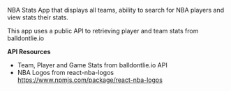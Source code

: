NBA Stats App that displays all teams, ability to search for NBA players and view stats their stats. 

This app uses a public API to retrieving player and team stats from balldontlie.io 

**API Resources**
* Team, Player and Game Stats from balldontlie.io API
* NBA Logos from react-nba-logos https://www.npmjs.com/package/react-nba-logos